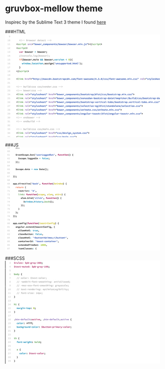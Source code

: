 # gruvbox-mellow theme

Inspirec by the Sublime Text 3 theme I found [here](https://bitbucket.org/martinradimec/gruvbox)

###HTML
![image](https://raw.githubusercontent.com/smlombardi/inspired-github/master/screenshots/html.jpg)

###JS
![image](https://raw.githubusercontent.com/smlombardi/inspired-github/master/screenshots/js.jpg)

###SCSS
![image](https://raw.githubusercontent.com/smlombardi/inspired-github/master/screenshots/scss.jpg)
